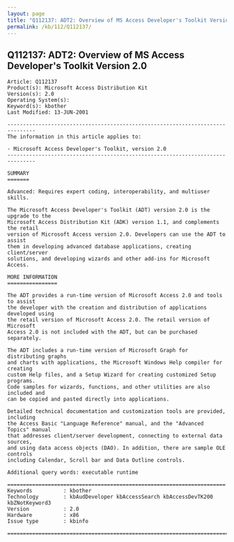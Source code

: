 ```yaml
---
layout: page
title: "Q112137: ADT2: Overview of MS Access Developer's Toolkit Version 2.0"
permalink: /kb/112/Q112137/
---
```


## Q112137: ADT2: Overview of MS Access Developer's Toolkit Version 2.0

	Article: Q112137
	Product(s): Microsoft Access Distribution Kit
	Version(s): 2.0
	Operating System(s): 
	Keyword(s): kbother
	Last Modified: 13-JUN-2001
	
	-------------------------------------------------------------------------------
	The information in this article applies to:
	
	- Microsoft Access Developer's Toolkit, version 2.0 
	-------------------------------------------------------------------------------
	
	SUMMARY
	=======
	
	Advanced: Requires expert coding, interoperability, and multiuser skills.
	
	The Microsoft Access Developer's Toolkit (ADT) version 2.0 is the upgrade to the
	Microsoft Access Distribution Kit (ADK) version 1.1, and complements the retail
	version of Microsoft Access version 2.0. Developers can use the ADT to assist
	them in developing advanced database applications, creating client/server
	solutions, and developing wizards and other add-ins for Microsoft Access.
	
	MORE INFORMATION
	================
	
	The ADT provides a run-time version of Microsoft Access 2.0 and tools to assist
	the developer with the creation and distribution of applications developed using
	the retail version of Microsoft Access 2.0. The retail version of Microsoft
	Access 2.0 is not included with the ADT, but can be purchased separately.
	
	The ADT includes a run-time version of Microsoft Graph for distributing graphs
	and charts with applications, the Microsoft Windows Help compiler for creating
	custom Help files, and a Setup Wizard for creating customized Setup programs.
	Code samples for wizards, functions, and other utilities are also included and
	can be copied and pasted directly into applications.
	
	Detailed technical documentation and customization tools are provided, including
	the Access Basic "Language Reference" manual, and the "Advanced Topics" manual
	that addresses client/server development, connecting to external data sources,
	and using data access objects (DAO). In addition, there are sample OLE controls
	including Calendar, Scroll bar and Data Outline controls.
	
	Additional query words: executable runtime
	
	======================================================================
	Keywords          : kbother 
	Technology        : kbAudDeveloper kbAccessSearch kbAccessDevTK200 kbZNotKeyword3
	Version           : 2.0
	Hardware          : x86
	Issue type        : kbinfo
	
	=============================================================================
	
